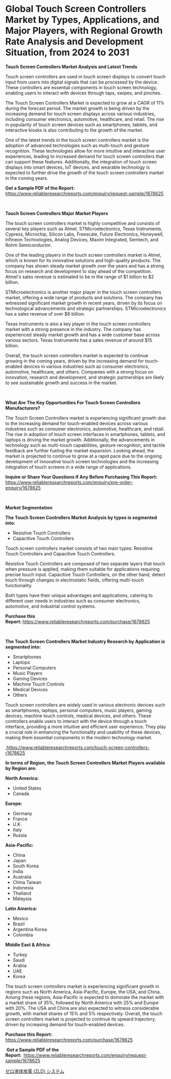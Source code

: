<p><h1>Global Touch Screen Controllers Market by Types, Applications, and Major Players, with Regional Growth Rate Analysis and Development Situation, from 2024 to 2031</h1></p><p><strong>Touch Screen Controllers Market Analysis and Latest Trends</strong></p>
<p><p>Touch screen controllers are used in touch screen displays to convert touch input from users into digital signals that can be processed by the device. These controllers are essential components in touch screen technology, enabling users to interact with devices through taps, swipes, and pinches.</p><p>The Touch Screen Controllers Market is expected to grow at a CAGR of 11% during the forecast period. The market growth is being driven by the increasing demand for touch screen displays across various industries, including consumer electronics, automotive, healthcare, and retail. The rise in popularity of touch screen devices such as smartphones, tablets, and interactive kiosks is also contributing to the growth of the market.</p><p>One of the latest trends in the touch screen controllers market is the adoption of advanced technologies such as multi-touch and gesture recognition. These technologies allow for more intuitive and interactive user experiences, leading to increased demand for touch screen controllers that can support these features. Additionally, the integration of touch screen displays into smart devices, IoT devices, and wearable technology is expected to further drive the growth of the touch screen controllers market in the coming years.</p></p>
<p><strong>Get a Sample PDF of the Report:&nbsp;</strong> <a href="https://www.reliableresearchreports.com/enquiry/request-sample/1678625">https://www.reliableresearchreports.com/enquiry/request-sample/1678625</a></p>
<p>&nbsp;</p>
<p><strong>Touch Screen Controllers Major Market Players</strong></p>
<p><p>The touch screen controllers market is highly competitive and consists of several key players such as Atmel, STMicroelectronics, Texas Instruments, Cypress, Microchip, Silicon Labs, Freescale, Future Electronics, Honeywell, Infineon Technologies, Analog Devices, Maxim Integrated, Semtech, and Rohm Semiconductor.</p><p>One of the leading players in the touch screen controllers market is Atmel, which is known for its innovative solutions and high-quality products. The company has shown steady market growth over the years and has a strong focus on research and development to stay ahead of the competition. Atmel's sales revenue is estimated to be in the range of $1 billion to $2 billion.</p><p>STMicroelectronics is another major player in the touch screen controllers market, offering a wide range of products and solutions. The company has witnessed significant market growth in recent years, driven by its focus on technological advancements and strategic partnerships. STMicroelectronics has a sales revenue of over $8 billion.</p><p>Texas Instruments is also a key player in the touch screen controllers market with a strong presence in the industry. The company has experienced steady market growth and has a wide customer base across various sectors. Texas Instruments has a sales revenue of around $15 billion.</p><p>Overall, the touch screen controllers market is expected to continue growing in the coming years, driven by the increasing demand for touch-enabled devices in various industries such as consumer electronics, automotive, healthcare, and others. Companies with a strong focus on innovation, research and development, and strategic partnerships are likely to see sustainable growth and success in the market.</p></p>
<p>&nbsp;</p>
<p><strong>What Are The Key Opportunities For Touch Screen Controllers Manufacturers?</strong></p>
<p><p>The Touch Screen Controllers market is experiencing significant growth due to the increasing demand for touch-enabled devices across various industries such as consumer electronics, automotive, healthcare, and retail. The rise in adoption of touch screen interfaces in smartphones, tablets, and laptops is driving the market growth. Additionally, the advancements in technology such as multi-touch capabilities, gesture recognition, and tactile feedback are further fueling the market expansion. Looking ahead, the market is projected to continue to grow at a rapid pace due to the ongoing development of innovative touch screen technologies and the increasing integration of touch screens in a wide range of applications.</p></p>
<p><strong>Inquire or Share Your Questions If Any Before Purchasing This Report:</strong> <a href="https://www.reliableresearchreports.com/enquiry/pre-order-enquiry/1678625">https://www.reliableresearchreports.com/enquiry/pre-order-enquiry/1678625</a></p>
<p>&nbsp;</p>
<p><strong>Market Segmentation</strong></p>
<p><strong>The Touch Screen Controllers Market Analysis by types is segmented into:</strong></p>
<p><ul><li>Resistive Touch Controllers</li><li>Capacitive Touch Controllers</li></ul></p>
<p><p>Touch screen controllers market consists of two main types: Resistive Touch Controllers and Capacitive Touch Controllers. </p><p>Resistive Touch Controllers are composed of two separate layers that touch when pressure is applied, making them suitable for applications requiring precise touch input. Capacitive Touch Controllers, on the other hand, detect touch through changes in electrostatic fields, offering multi-touch functionality. </p><p>Both types have their unique advantages and applications, catering to different user needs in industries such as consumer electronics, automotive, and industrial control systems.</p></p>
<p><strong>Purchase this Report:&nbsp;</strong><a href="https://www.reliableresearchreports.com/purchase/1678625">https://www.reliableresearchreports.com/purchase/1678625</a></p>
<p>&nbsp;</p>
<p><strong>The Touch Screen Controllers Market Industry Research by Application is segmented into:</strong></p>
<p><ul><li>Smartphones</li><li>Laptops</li><li>Personal Computers</li><li>Music Players</li><li>Gaming Devices</li><li>Machine Touch Controls</li><li>Medical Devices</li><li>Others</li></ul></p>
<p><p>Touch screen controllers are widely used in various electronic devices such as smartphones, laptops, personal computers, music players, gaming devices, machine touch controls, medical devices, and others. These controllers enable users to interact with the device through a touch interface, providing a more intuitive and efficient user experience. They play a crucial role in enhancing the functionality and usability of these devices, making them essential components in the modern technology market.</p></p>
<p><a href="https://www.reliableresearchreports.com/touch-screen-controllers-r1678625">&nbsp;https://www.reliableresearchreports.com/touch-screen-controllers-r1678625</a></p>
<p><strong>In terms of Region, the Touch Screen Controllers Market Players available by Region are:</strong></p>
<p>
    <p> <strong> North America: </strong>
        <ul>
            <li>United States</li>
            <li>Canada</li>
        </ul>
        </p> 
    <p> <strong> Europe: </strong>
        <ul>
            <li>Germany</li>
            <li>France</li>
            <li>U.K.</li>
            <li>Italy</li>
            <li>Russia</li>
        </ul>
        </p> 
    <p> <strong> Asia-Pacific: </strong>
        <ul>
            <li>China</li>
            <li>Japan</li>
            <li>South Korea</li>
            <li>India</li>
            <li>Australia</li>
            <li>China Taiwan</li>
            <li>Indonesia</li>
            <li>Thailand</li>
            <li>Malaysia</li>
        </ul>
        </p> 
    <p> <strong> Latin America: </strong>
        <ul>
            <li>Mexico</li>
            <li>Brazil</li>
            <li>Argentina Korea</li>
            <li>Colombia</li>
        </ul>
        </p> 
    <p> <strong> Middle East & Africa: </strong>
        <ul>
            <li>Turkey</li>
            <li>Saudi</li>
            <li>Arabia</li>
            <li>UAE</li>
            <li>Korea</li>
        </ul>
    </p>
    </p>
<p><p>The touch screen controllers market is experiencing significant growth in regions such as North America, Asia-Pacific, Europe, the USA, and China. Among these regions, Asia-Pacific is expected to dominate the market with a market share of 35%, followed by North America with 25% and Europe with 20%. The USA and China are also expected to witness considerable growth, with market shares of 15% and 5% respectively. Overall, the touch screen controllers market is projected to continue its upward trajectory, driven by increasing demand for touch-enabled devices.</p></p>
<p><strong>Purchase this Report: </strong><a href="https://www.reliableresearchreports.com/purchase/1678625">https://www.reliableresearchreports.com/purchase/1678625</a></p>
<p>&nbsp;<strong>Get a Sample PDF of the Report:&nbsp;&nbsp;</strong><a href="https://www.reliableresearchreports.com/enquiry/request-sample/1678625">https://www.reliableresearchreports.com/enquiry/request-sample/1678625</a></p>
<p><strong></strong></p>
<p><p><a href="https://github.com/oqxogxyvqe90775/Market-Research-Report-List-2/blob/main/2897099146050.md">ゼロ液体放電 (ZLD) システム</a></p></p>